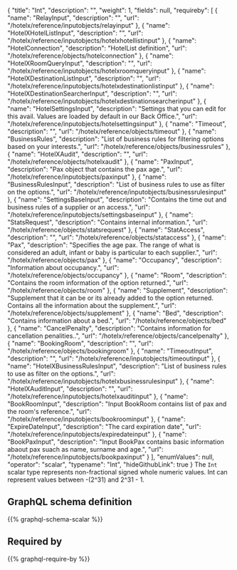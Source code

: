 {
  "title": "Int",
  "description": "",
  "weight": 1,
  "fields": null,
  "requireby": [
    {
      "name": "RelayInput",
      "description": "",
      "url": "/hotelx/reference/inputobjects/relayinput"
    },
    {
      "name": "HotelXHotelListInput",
      "description": "",
      "url": "/hotelx/reference/inputobjects/hotelxhotellistinput"
    },
    {
      "name": "HotelConnection",
      "description": "HotelList definition",
      "url": "/hotelx/reference/objects/hotelconnection"
    },
    {
      "name": "HotelXRoomQueryInput",
      "description": "",
      "url": "/hotelx/reference/inputobjects/hotelxroomqueryinput"
    },
    {
      "name": "HotelXDestinationListInput",
      "description": "",
      "url": "/hotelx/reference/inputobjects/hotelxdestinationlistinput"
    },
    {
      "name": "HotelXDestinationSearcherInput",
      "description": "",
      "url": "/hotelx/reference/inputobjects/hotelxdestinationsearcherinput"
    },
    {
      "name": "HotelSettingsInput",
      "description": "Settings that you can edit for this avail. Values are loaded by default in our Back Office.",
      "url": "/hotelx/reference/inputobjects/hotelsettingsinput"
    },
    {
      "name": "Timeout",
      "description": "",
      "url": "/hotelx/reference/objects/timeout"
    },
    {
      "name": "BusinessRules",
      "description": "List of business rules for filtering options based on your interests.",
      "url": "/hotelx/reference/objects/businessrules"
    },
    {
      "name": "HotelXAudit",
      "description": "",
      "url": "/hotelx/reference/objects/hotelxaudit"
    },
    {
      "name": "PaxInput",
      "description": "Pax object that contains the pax age.",
      "url": "/hotelx/reference/inputobjects/paxinput"
    },
    {
      "name": "BusinessRulesInput",
      "description": "List of business rules to use as filter on the options.",
      "url": "/hotelx/reference/inputobjects/businessrulesinput"
    },
    {
      "name": "SettingsBaseInput",
      "description": "Contains the time out and business rules of a supplier or an access.",
      "url": "/hotelx/reference/inputobjects/settingsbaseinput"
    },
    {
      "name": "StatsRequest",
      "description": "Contains internal information.",
      "url": "/hotelx/reference/objects/statsrequest"
    },
    {
      "name": "StatAccess",
      "description": "",
      "url": "/hotelx/reference/objects/stataccess"
    },
    {
      "name": "Pax",
      "description": "Specifies the age pax. The range of what is considered an adult, infant or baby is particular to each supplier.",
      "url": "/hotelx/reference/objects/pax"
    },
    {
      "name": "Occupancy",
      "description": "Information about occupancy.",
      "url": "/hotelx/reference/objects/occupancy"
    },
    {
      "name": "Room",
      "description": "Contains the room information of the option returned.",
      "url": "/hotelx/reference/objects/room"
    },
    {
      "name": "Supplement",
      "description": "Supplement that it can be or its already added to the option returned. Contains all the information about the supplement.",
      "url": "/hotelx/reference/objects/supplement"
    },
    {
      "name": "Bed",
      "description": "Contains information about a bed.",
      "url": "/hotelx/reference/objects/bed"
    },
    {
      "name": "CancelPenalty",
      "description": "Contains information for cancellation penalities..",
      "url": "/hotelx/reference/objects/cancelpenalty"
    },
    {
      "name": "BookingRoom",
      "description": "",
      "url": "/hotelx/reference/objects/bookingroom"
    },
    {
      "name": "TimeoutInput",
      "description": "",
      "url": "/hotelx/reference/inputobjects/timeoutinput"
    },
    {
      "name": "HotelXBusinessRulesInput",
      "description": "List of business rules to use as filter on the options.",
      "url": "/hotelx/reference/inputobjects/hotelxbusinessrulesinput"
    },
    {
      "name": "HotelXAuditInput",
      "description": "",
      "url": "/hotelx/reference/inputobjects/hotelxauditinput"
    },
    {
      "name": "BookRoomInput",
      "description": "Input BookRoom contains list of pax and the room's reference.",
      "url": "/hotelx/reference/inputobjects/bookroominput"
    },
    {
      "name": "ExpireDateInput",
      "description": "The card expiration date",
      "url": "/hotelx/reference/inputobjects/expiredateinput"
    },
    {
      "name": "BookPaxInput",
      "description": "Input BookPax contains basic information abaout pax suach as name, surname and age.",
      "url": "/hotelx/reference/inputobjects/bookpaxinput"
    }
  ],
  "enumValues": null,
  "operator": "scalar",
  "typename": "Int",
  "hideGithubLink": true
}
The `Int` scalar type represents non-fractional signed whole numeric values. Int can represent values between -(2^31) and 2^31 - 1. 
## GraphQL schema definition

{{% graphql-schema-scalar %}}

## Required by

{{% graphql-require-by %}}
